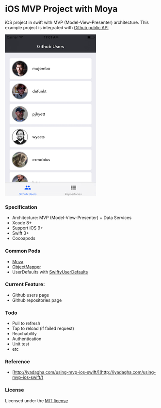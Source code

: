 # iOS MVP Project with Moya
iOS project in swift with MVP (Model-View-Presenter) architecture. This example project is integrated with [Github public API](https://developer.github.com/v3/)

![screenshot](screenshot.png)

### Specification
- Architecture: MVP (Model-View-Presenter) + Data Services
- Xcode 8+
- Support iOS 9+
- Swift 3+
- Cocoapods

### Common Pods
- [Moya](https://github.com/Moya/Moya)
- [ObjectMapper](https://github.com/Hearst-DD/ObjectMapper)
- UserDefaults with [SwiftyUserDefaults](https://github.com/radex/SwiftyUserDefaults)

### Current Feature:
- Github users page
- Github repositories page

### Todo
- Pull to refresh
- Tap to reload (if failed request)
- Reachability
- Authentication
- Unit test
- etc

### Reference
- [http://iyadagha.com/using-mvp-ios-swift/](http://iyadagha.com/using-mvp-ios-swift/)

### License
Licensed under the [MIT license](http://opensource.org/licenses/MIT)
